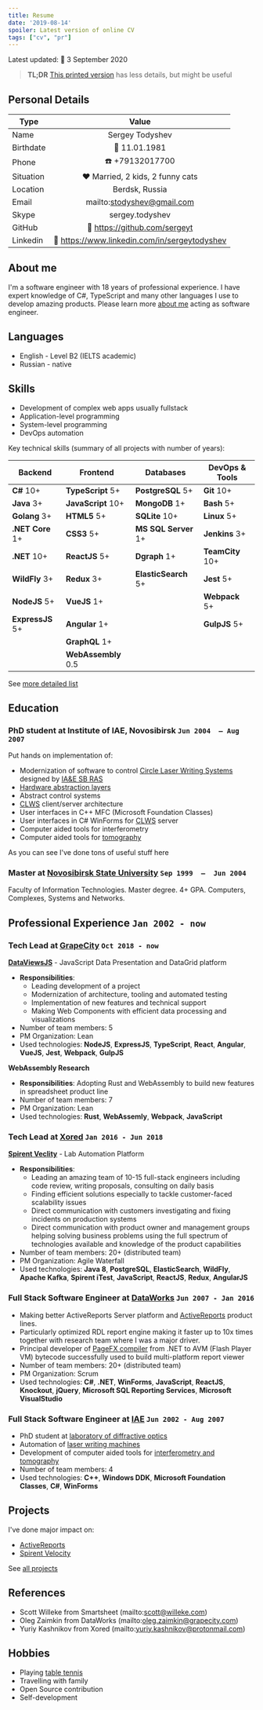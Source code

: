 ```yaml
---
title: Resume
date: '2019-08-14'
spoiler: Latest version of online CV
tags: ["cv", "pr"]
---
```


Latest updated: :calendar: 3 September 2020<br>

> **TL;DR** [This printed version](./resume.pdf) has less details, but might be useful

## Personal Details

| Type      | Value                                             |
| --------- |:-------------------------------------------------:|
| Name      | Sergey Todyshev                                   |
| Birthdate | :calendar: 11.01.1981                             |
| Phone     | :telephone: +79132017700                          |
| Situation | :hearts: Married, 2 kids, 2 funny cats            |
| Location  | Berdsk, Russia                                    |
| Email     | mailto:stodyshev@gmail.com                        |
| Skype     | sergey.todyshev                                   |
| GitHub    | :link: https://github.com/sergeyt                 |
| Linkedin  | :link: https://www.linkedin.com/in/sergeytodyshev |

## About me

I'm a software engineer with 18 years of professional experience.
I have expert knowledge of C#, TypeScript and many other languages I use to develop amazing products.
Please learn more [about me](/cover) acting as software engineer.

## Languages

* English - Level B2 (IELTS academic)
* Russian - native

## Skills

* Development of complex web apps usually fullstack
* Application-level programming
* System-level programming
* DevOps automation

Key technical skills (summary of all projects with number of years):

| Backend          | Frontend            | Databases            | DevOps & Tools   |
| ---------------- | ------------------- | -------------------- | ---------------- |
| **C#** 10+       | **TypeScript** 5+   | **PostgreSQL** 5+    | **Git** 10+      |
| **Java** 3+      | **JavaScript** 10+  | **MongoDB** 1+       | **Bash** 5+      | 
| **Golang** 3+    | **HTML5** 5+        | **SQLite** 10+       | **Linux** 5+     | 
| **.NET Core** 1+ | **CSS3** 5+         | **MS SQL Server** 1+ | **Jenkins** 3+   |
| **.NET** 10+     | **ReactJS** 5+      | **Dgraph** 1+        | **TeamCity** 10+ |
| **WildFly** 3+   | **Redux** 3+        | **ElasticSearch** 5+ | **Jest** 5+      |
| **NodeJS** 5+    | **VueJS** 1+        |                      | **Webpack** 5+   |
| **ExpressJS** 5+ | **Angular** 1+      |                      | **GulpJS** 5+    |
|                  | **GraphQL** 1+      |
|                  | **WebAssembly** 0.5 |

See [more detailed list](/skills)

## Education

### PhD student at Institute of IAE, Novosibirsk <span class="calendar icon right">`Jun 2004  – Aug 2007`</span>

Put hands on implementation of:
* Modernization of software to control [Circle Laser Writing Systems](/clws) designed by [IA&E SB RAS](https://www.iae.nsk.su/en/)
* [Hardware abstraction layers](/devicemanager)
* Abstract control systems
* [CLWS](/clws) client/server architecture
* User interfaces in C++ MFC (Microsoft Foundation Classes)
* User interfaces in C# WinForms for [CLWS](/clws) server
* Computer aided tools for interferometry
* Computer aided tools for [tomography](/voxcat)

As you can see I've done tons of useful stuff here

### Master at [Novosibirsk State University](https://www.nsu.ru/) <span class="calendar icon right">`Sep 1999  –  Jun 2004`</span>

Faculty of Information Technologies. Master degree. 4+ GPA. Computers, Complexes, Systems and Networks.

## Professional Experience <span class="calendar icon right">`Jan 2002 - now`</span>

### Tech Lead at [GrapeCity](https://grapecity.com/) <span class="calendar icon right">`Oct 2018 - now`</span>

[**DataViewsJS**](https://www.grapecity.com/dataviewsjs/) - JavaScript Data Presentation and DataGrid platform

* **Responsibilities**:
  * Leading development of a project
  * Modernization of architecture, tooling and automated testing
  * Implementation of new features and technical support
  * Making Web Components with efficient data processing and visualizations
* Number of team members: 5
* PM Organization: Lean
* Used technologies: **NodeJS**, **ExpressJS**, **TypeScript**, **React**, **Angular**, **VueJS**, **Jest**, **Webpack**, **GulpJS**

**WebAssembly Research**

* **Responsibilities**: Adopting Rust and WebAssembly to build new features in spreadsheet product line
* Number of team members:  7
* PM Organization: Lean
* Used technologies: **Rust**, **WebAssemly**, **Webpack**, **JavaScript**

### Tech Lead at [Xored](http://www.xored.com/) <span class="calendar icon right">`Jan 2016 - Jun 2018`</span>

[**Spirent Veclity**](/velocity) - Lab Automation Platform

* **Responsibilities**:
  * Leading an amazing team of 10-15 full-stack engineers including code review, writing proposals, consulting on daily basis
  * Finding efficient solutions especially to tackle customer-faced scalability issues
  * Direct communication with customers investigating and fixing incidents on production systems
  * Direct communication with product owner and management groups helping solving business problems using the full spectrum of technologies available and knowledge of the product capabilities
* Number of team members: 20+ (distributed team)
* PM Organization: Agile Waterfall
* Used technologies: **Java 8**, **PostgreSQL**, **ElasticSearch**, **WildFly**, **Apache Kafka**, **Spirent iTest**, **JavaScript**, **ReactJS**, **Redux**, **AngularJS**

### Full Stack Software Engineer at [DataWorks](http://dataworks.co/) <span class="calendar icon right">`Jun 2007 - Jan 2016`</span>

* Making better ActiveReports Server platform and [ActiveReports](/activereports) product lines.
* Particularly optimized RDL report engine making it faster up to 10x times together with research team where I was a major driver.
* Principal developer of [PageFX compiler](https://github.com/GrapeCity/pagefx) from .NET to AVM (Flash Player VM) bytecode successfully used to build multi-platform report viewer
* Number of team members: 20+ (distributed team)
* PM Organization: Scrum
* Used technologies: **C#**, **.NET**, **WinForms**, **JavaScript**, **ReactJS**, **Knockout**, **jQuery**, **Microsoft SQL Reporting Services**, **Microsoft VisualStudio**

### Full Stack Software Engineer at [IAE](https://www.iae.nsk.su/en/) <span class="calendar icon right">`Jun 2002 - Aug 2007`</span>

* PhD student at [laboratory of diffractive optics](/iae)
* Automation of [laser writing machines](/clws)
* Development of computer aided tools for [interferometry and tomography](/interferometry)
* Number of team members: 4
* Used technologies: **C++**, **Windows DDK**, **Microsoft Foundation Classes**, **C#**, **WinForms**

## Projects

I've done major impact on:
* [ActiveReports](/activereports)
* [Spirent Velocity](/velocity)

See [all projects](/projects)

## References
* Scott Willeke from Smartsheet (mailto:scott@willeke.com)
* Oleg Zaimkin from DataWorks (mailto:oleg.zaimkin@grapecity.com)
* Yuriy Kashnikov from Xored (mailto:yuriy.kashnikov@protonmail.com)

## Hobbies
* Playing [table tennis](/table-tennis)
* Travelling with family
* Open Source contribution
* Self-development
